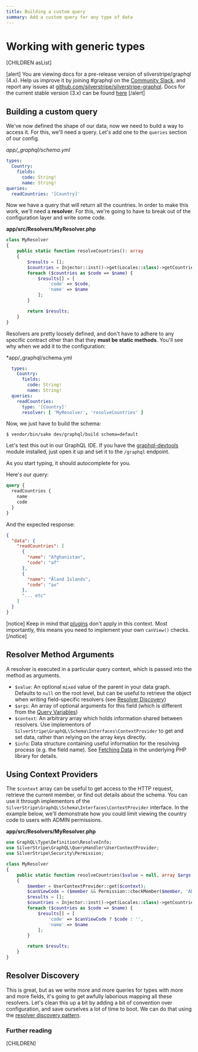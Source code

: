```yaml
---
title: Building a custom query
summary: Add a custom query for any type of data
---
```

# Working with generic types

[CHILDREN asList]

[alert]
You are viewing docs for a pre-release version of silverstripe/graphql (4.x).
Help us improve it by joining #graphql on the [Community Slack](https://www.silverstripe.org/blog/community-slack-channel/),
and report any issues at [github.com/silverstripe/silverstripe-graphql](https://github.com/silverstripe/silverstripe-graphql). 
Docs for the current stable version (3.x) can be found
[here](https://github.com/silverstripe/silverstripe-graphql/tree/3)
[/alert]

## Building a custom query

We've now defined the shape of our data, now we need to build a way to access it. For this,
we'll need a query. Let's add one to the `queries` section of our config.

*app/_graphql/schema.yml*
```yaml
types:
  Country:
    fields:
      code: String!
      name: String!
queries:
  readCountries: '[Country]'
```

Now we have a query that will return all the countries. In order to make this work, we'll
need a **resolver**. For this, we're going to have to break out of the configuration layer
and write some code.

**app/src/Resolvers/MyResolver.php**
```php
class MyResolver
{
    public static function resolveCountries(): array
    {
        $results = [];
        $countries = Injector::inst()->get(Locales::class)->getCountries();
        foreach ($countries as $code => $name) {
            $results[] = [
                'code' => $code,
                'name' => $name
            ];
        }

        return $results;
    }
}
```

Resolvers are pretty loosely defined, and don't have to adhere to any specific contract
other than that they **must be static methods**. You'll see why when we add it to the configuration:

*app/_graphql/schema.yml
```yaml
  types:
    Country:
      fields:
        code: String!
        name: String!
  queries:
    readCountries:
      type: '[Country]'
      resolver: [ 'MyResolver', 'resolveCountries' ]
```

Now, we just have to build the schema:

`$ vendor/bin/sake dev/graphql/build schema=default`

Let's test this out in our GraphQL IDE. If you have the [graphql-devtools](https://github.com/silverstripe/silverstripe-graphql-devtools) module installed, just open it up and set it to the `/graphql` endpoint.

As you start typing, it should autocomplete for you.

Here's our query:
```graphql
query {
  readCountries {
    name
    code
  }
}
```

And the expected response:

```json
{
  "data": {
    "readCountries": [
      {
        "name": "Afghanistan",
        "code": "af"
      },
      {
        "name": "Åland Islands",
        "code": "ax"
      },
      "... etc"
    ]
  }
}
```

[notice]
Keep in mind that [plugins](../02_working_with_dataobjects/02_query_plugins.md)
don't apply in this context. Most importantly, this means you need to 
implement your own `canView()` checks.
[/notice]

## Resolver Method Arguments

A resolver is executed in a particular query context,
which is passed into the method as arguments.

 * `$value`: An optional `mixed` value of the parent in your data graph.
   Defaults to `null` on the root level, but can be useful to retrieve the object
   when writing field-specific resolvers (see [Resolver Discovery](resolver_discovery))
 * `$args`: An array of optional arguments for this field (which is different from the [Query Variables](https://graphql.org/learn/queries/#variables))
 * `$context`: An arbitrary array which holds information shared between resolvers.
   Use implementors of `SilverStripe\GraphQL\Schema\Interfaces\ContextProvider` to get and set
   data, rather than relying on the array keys directly.
 * `$info`: Data structure containing useful information for the resolving process (e.g. the field name).
   See [Fetching Data](http://webonyx.github.io/graphql-php/data-fetching/) in the underlying PHP library for details.

## Using Context Providers

The `$context` array can be useful to get access to the HTTP request,
retrieve the current member, or find out details about the schema.
You can use it through implementors of the `SilverStripe\GraphQL\Schema\Interfaces\ContextProvider` interface.
In the example below, we'll demonstrate how you could limit viewing the country code to
users with ADMIN permissions.


**app/src/Resolvers/MyResolver.php**
```php
use GraphQL\Type\Definition\ResolveInfo;
use SilverStripe\GraphQL\QueryHandler\UserContextProvider;
use SilverStripe\Security\Permission;

class MyResolver
{
    public static function resolveCountries($value = null, array $args = [], array $context = [], ?ResolveInfo $info = null): array
    {
        $member = UserContextProvider::get($context);
        $canViewCode = ($member && Permission::checkMember($member, 'ADMIN'));
        $results = [];
        $countries = Injector::inst()->get(Locales::class)->getCountries();
        foreach ($countries as $code => $name) {
            $results[] = [
                'code' => $canViewCode ? $code : '',
                'name' => $name
            ];
        }

        return $results;
    }
}
```

## Resolver Discovery

This is great, but as we write more and more queries for types with more and more fields,
it's going to get awfully laborious mapping all these resolvers. Let's clean this up a bit by
adding a bit of convention over configuration, and save ourselves a lot of time to boot. We can do
that using the [resolver discovery pattern](resolver_discovery).


### Further reading

[CHILDREN]
